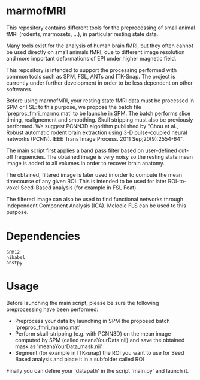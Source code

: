 # marmofMRI

This repository contains different tools for the preprocessing of small animal fMRI (rodents, marmosets, ...), in particular resting state data.

Many tools exist for the analysis of human brain fMRI, but they often cannot be used directly on small animals fMRI, due to different image resolution and more important deformations of EPI under higher magnetic field. 

This repository is intended to support the processing performed with common tools such as SPM, FSL, ANTs and ITK-Snap. The project is currently under further development in order to be less dependent on other softwares. 

Before using marmofMRI, your resting state fMRI data must be processed in SPM or FSL: to this purpose, we propose the batch file 'preproc_fmri_marmo.mat' to be launche in SPM. The batch performs slice timing, realignement and smoothing. Skull stripping must also be previously performed. We suggest PCNN3D algorithm published by "Chou et al., Robust automatic rodent brain extraction using 3-D pulse-coupled neural networks (PCNN). IEEE Trans Image Process. 2011 Sep;20(9):2554-64".

The main script first applies a band pass filter based on user-defined cut-off frequencies. The obtained image is very noisy so the resting state mean image is added to all volumes in order to recover brain anatomy. 

The obtained, filtered image is later used in order to compute the mean timecourse of any given ROI. This is intended to be used for later ROI-to-voxel Seed-Based analysis (for example in FSL Feat).

The filtered image can also be used to find functional networks through Independent Component Analysis (ICA). Melodic FLS can be used to this purpose.


# Dependencies

	SPM12
	nibabel
	anstpy

# Usage

Before launching the main script, please be sure the following preprocessing have been performed:

- Preprocess your data by launching in SPM the proposed batch 'preproc_fmri_marmo.mat'
- Perform skull-stripping (e.g. with PCNN3D) on the mean image computed by SPM (called meanaYourData.nii) and save the obtained mask as 'meanaYourData_mask.nii'
- Segment (for example in ITK-snap) the ROI you want to use for Seed Based analysis and place it in a subfolder called ROI

Finally you can define your 'datapath' in the script 'main.py' and launch it.
